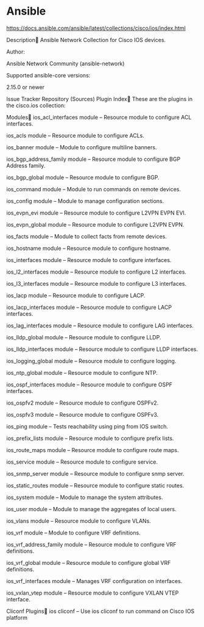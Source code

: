 # Ansible


https://docs.ansible.com/ansible/latest/collections/cisco/ios/index.html



Description
Ansible Network Collection for Cisco IOS devices.

Author:

Ansible Network Community (ansible-network)

Supported ansible-core versions:

2.15.0 or newer

Issue Tracker
Repository (Sources)
Plugin Index
These are the plugins in the cisco.ios collection:

Modules
ios_acl_interfaces module – Resource module to configure ACL interfaces.

ios_acls module – Resource module to configure ACLs.

ios_banner module – Module to configure multiline banners.

ios_bgp_address_family module – Resource module to configure BGP Address family.

ios_bgp_global module – Resource module to configure BGP.

ios_command module – Module to run commands on remote devices.

ios_config module – Module to manage configuration sections.

ios_evpn_evi module – Resource module to configure L2VPN EVPN EVI.

ios_evpn_global module – Resource module to configure L2VPN EVPN.

ios_facts module – Module to collect facts from remote devices.

ios_hostname module – Resource module to configure hostname.

ios_interfaces module – Resource module to configure interfaces.

ios_l2_interfaces module – Resource module to configure L2 interfaces.

ios_l3_interfaces module – Resource module to configure L3 interfaces.

ios_lacp module – Resource module to configure LACP.

ios_lacp_interfaces module – Resource module to configure LACP interfaces.

ios_lag_interfaces module – Resource module to configure LAG interfaces.

ios_lldp_global module – Resource module to configure LLDP.

ios_lldp_interfaces module – Resource module to configure LLDP interfaces.

ios_logging_global module – Resource module to configure logging.

ios_ntp_global module – Resource module to configure NTP.

ios_ospf_interfaces module – Resource module to configure OSPF interfaces.

ios_ospfv2 module – Resource module to configure OSPFv2.

ios_ospfv3 module – Resource module to configure OSPFv3.

ios_ping module – Tests reachability using ping from IOS switch.

ios_prefix_lists module – Resource module to configure prefix lists.

ios_route_maps module – Resource module to configure route maps.

ios_service module – Resource module to configure service.

ios_snmp_server module – Resource module to configure snmp server.

ios_static_routes module – Resource module to configure static routes.

ios_system module – Module to manage the system attributes.

ios_user module – Module to manage the aggregates of local users.

ios_vlans module – Resource module to configure VLANs.

ios_vrf module – Module to configure VRF definitions.

ios_vrf_address_family module – Resource module to configure VRF definitions.

ios_vrf_global module – Resource module to configure global VRF definitions.

ios_vrf_interfaces module – Manages VRF configuration on interfaces.

ios_vxlan_vtep module – Resource module to configure VXLAN VTEP interface.

Cliconf Plugins
ios cliconf – Use ios cliconf to run command on Cisco IOS platform
